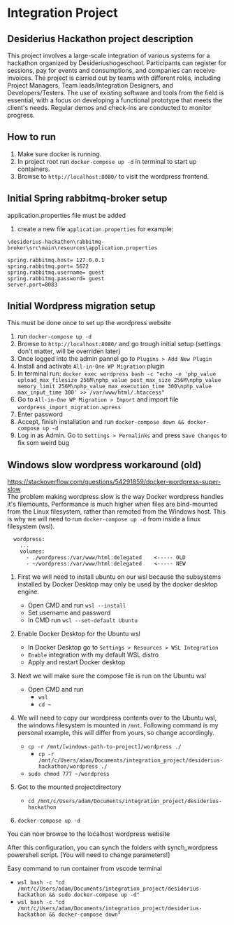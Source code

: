 # Integration Project
## Desiderius Hackathon project description

This project involves a large-scale integration of various systems for a hackathon organized by Desideriushogeschool. Participants can register for sessions, pay for events and consumptions, and companies can receive invoices. The project is carried out by teams with different roles, including Project Managers, Team leads/Integration Designers, and Developers/Testers. The use of existing software and tools from the field is essential, with a focus on developing a functional prototype that meets the client's needs. Regular demos and check-ins are conducted to monitor progress.

## How to run
1. Make sure docker is running.
2. In project root run `docker-compose up -d` in terminal to start up containers.
3. Browse to `http://localhost:8080/` to visit the wordpress frontend.

## Initial Spring rabbitmq-broker setup
application.properties file must be added
1. create a new file `application.properties` for example:  

`\desiderius-hackathon\rabbitmq-broker\src\main\resources\application.properties`  
```
spring.rabbitmq.host= 127.0.0.1
spring.rabbitmq.port= 5672
spring.rabbitmq.username= guest
spring.rabbitmq.password= guest
server.port=8083
```

## Initial Wordpress migration setup
This must be done once to set up the wordpress website

1. run `docker-compose up -d`
2. Browse to `http://localhost:8080/` and go trough initial setup (settings don't matter, will be overriden later)
3. Once logged into the admin pannel go to `Plugins > Add New Plugin`
4. Install and activate `All-in-One WP Migration` plugin
5. In terminal run: `docker exec wordpress bash -c "echo -e 'php_value upload_max_filesize 256M\nphp_value post_max_size 256M\nphp_value memory_limit 256M\nphp_value max_execution_time 300\nphp_value max_input_time 300' >> /var/www/html/.htaccess"`
6. Go to `All-in-One WP Migration > Import` and import file `wordpress_import_migration.wpress`
7. Enter password
8. Accept, finish installation and run `docker-compose down && docker-compose up -d`
9. Log in as Admin. Go to `Settings > Permalinks` and press `Save Changes` to fix som weird bug

## Windows slow wordpress workaround (old)
https://stackoverflow.com/questions/54291859/docker-wordpress-super-slow  
The problem making wordpress slow is the way Docker wordpress handles it's filemounts.
Performance is much higher when files are bind-mounted from the Linux filesystem, rather than remoted from the Windows host. This is why we will need to run `docker-compose up -d` from inside a linux filesystem (wsl).
```
  wordpress:
    ...
    volumes:
      - ./wordpress:/var/www/html:delegated    <----- OLD
      - ~/wordpress:/var/www/html:delegated    <----- NEW
```
1. First we will need to install ubuntu on our wsl because the subsystems installed by Docker Desktop may only be used by the docker desktop engine.
    - Open CMD and run `wsl --install`
    - Set username and password
    - In CMD run `wsl --set-default Ubuntu`

2. Enable Docker Desktop for the Ubuntu wsl
    - In Docker Desktop go to `Settings > Resources > WSL Integration`
    - `Enable` integration with my default WSL distro
    - Apply and restart Docker desktop

3. Next we will make sure the compose file is run on the Ubuntu wsl
    - Open CMD and run
        - `wsl`
        - `cd ~`

4. We will need to copy our wordpress contents over to the Ubuntu wsl, the windows filesystem is mounted in `/mnt`. Following command is my personal example, this will differ from yours, so change accordingly.
    - `cp -r /mnt/[windows-path-to-project]/wordpress ./`
        - `cp -r /mnt/c/Users/adam/Documents/integration_project/desiderius-hackathon/wordpress ./`
    - `sudo chmod 777 ~/wordpress`

5. Got to the mounted projectdirectory
    - `cd /mnt/c/Users/adam/Documents/integration_project/desiderius-hackathon`
6. `docker-compose up -d`

You can now browse to the localhost wordpress website  

After this configuration, you can synch the folders with synch_wordpress powershell script. [You will need to change parameters!]

Easy command to run container from vscode terminal  
- `wsl bash -c "cd /mnt/c/Users/adam/Documents/integration_project/desiderius-hackathon && sudo docker-compose up -d"`  
- `wsl bash -c "cd /mnt/c/Users/adam/Documents/integration_project/desiderius-hackathon && docker-compose down"`

